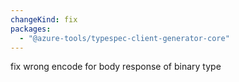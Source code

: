 ```yaml
---
changeKind: fix
packages:
  - "@azure-tools/typespec-client-generator-core"
---
```


fix wrong encode for body response of binary type